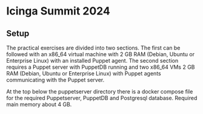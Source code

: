 # Icinga Summit 2024

## Setup

The practical exercises are divided into two sections. The first can be followed with an x86_64 virtual machine with 2 GB RAM (Debian, Ubuntu or Enterprise Linux) with an installed Puppet agent. The second section requires a Puppet server with PuppetDB running and two x86_64 VMs 2 GB RAM (Debian, Ubuntu or Enterprise Linux) with Puppet agents communicating with the Puppet server.

At the top below the puppetserver directory there is a docker compose file for the required Puppetserver, PuppetDB and Postgresql database. Required main memory about 4 GB.
